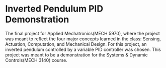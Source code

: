 # Inverted Pendulum PID Demonstration
 The final project for Applied Mechatronics(MECH 5970), where the project was meant to reflect the four major concepts learned in the class: Sensing, Actuation, Computation, and Mechanical Design.  For this project, an inverted pendulum controlled by a variable PID controller was chosen.  This project was meant to be a demonstration for the Systems & Dynamic Controls(MECH 3140) course.

